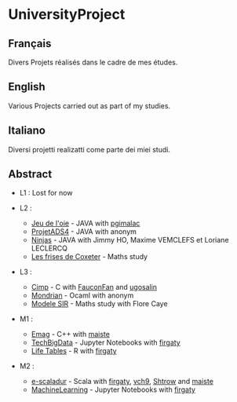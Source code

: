 # UniversityProject

## Français 

Divers Projets réalisés dans le cadre de mes études. 

## English 

Various Projects carried out as part of my studies.

## Italiano 

Diversi projetti realizatti come parte dei miei studi.


## Abstract 

 * L1 : Lost for now
 
 * L2 : 
    * [Jeu de l'oie](https://github.com/efraika/UniversityProject/tree/main/Jeu%20de%20l'oie) - JAVA with [pgimalac](https://github.com/pgimalac)
    * [ProjetADS4](https://github.com/efraika/UniversityProject/tree/main/ProjetADS4) - JAVA with anonym
    * [Ninjas](https://github.com/efraika/UniversityProject/tree/main/ProjetADS4) - JAVA with Jimmy HO, Maxime VEMCLEFS et Loriane LECLERCQ
    * [Les frises de Coxeter](https://github.com/efraika/UniversityProject/tree/main/Les%20frises%20de%20Coxeter) - Maths study
 
 * L3 :
    * [Cimp](https://github.com/efraika/UniversityProject/tree/main/Cimp) - C with [FauconFan](https://github.com/FauconFan) and [ugosalin](https://github.com/ugosalin)
    * [Mondrian](https://github.com/efraika/UniversityProject/tree/main/Mondrian) - Ocaml with anonym
    * [Modele SIR](https://github.com/efraika/UniversityProject/tree/main/Modele%20SIR) - Maths study with Flore Caye 
 * M1 : 
    * [Emag](https://github.com/efraika/UniversityProject/tree/main/Emag) - C++ with [maiste](https://github.com/maiste)
    * [TechBigData](https://github.com/efraika/UniversityProject/tree/main/TechBigData) - Jupyter Notebooks with [firgaty](https://github.com/firgaty) 
    * [Life Tables](https://github.com/efraika/UniversityProject/tree/main/Life%20Tables) - R with [firgaty](https://github.com/firgaty)
 
 * M2 :
    * [e-scaladur](https://github.com/efraika/UniversityProject/tree/main/e-scaladur) - Scala with [firgaty](https://github.com/firgaty), [vch9](https://github.com/vch9), [Shtrow](https://github.com/Shtrow) and [maiste](https://github.com/maiste)
    * [MachineLearning](https://github.com/efraika/UniversityProject/tree/main/MachineLearning) - Jupyter Notebooks with [firgaty](https://github.com/firgaty)
